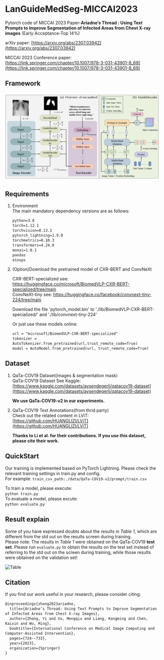 # LanGuideMedSeg-MICCAI2023
Pytorch code of MICCAI 2023 Paper-**Ariadne’s Thread : Using Text Prompts to Improve Segmentation of Infected Areas from Chest X-ray images**
(Early Acceptance-Top 14%)

arXiv paper: [https://arxiv.org/abs/2307.03942](https://arxiv.org/abs/2307.03942)

MICCAI 2023 Conference paper: [https://link.springer.com/chapter/10.1007/978-3-031-43901-8_69](https://link.springer.com/chapter/10.1007/978-3-031-43901-8_69)


## Framework

![Framework](./misc/1.png)

## Requirements
1. Environment  
The main mandatory dependency versions are as follows:  
    ```
    python=3.8  
    torch=1.12.1  
    torchvision=0.13.1  
    pytorch_lightning=1.9.0  
    torchmetrics=0.10.3  
    transformers=4.24.0  
    monai=1.0.1  
    pandas  
    einops  
    ```

2. (Option)Download the pretrained model of CXR-BERT and ConvNeXt
   
   CXR-BERT-specialized see: https://huggingface.co/microsoft/BiomedVLP-CXR-BERT-specialized/tree/main  
   ConvNeXt-tiny see: https://huggingface.co/facebook/convnext-tiny-224/tree/main

   Download the file 'pytorch_model.bin' to './lib/BiomedVLP-CXR-BERT-specialized/' and './lib/convnext-tiny-224'

   Or just use these models online:
   ```
   url = "microsoft/BiomedVLP-CXR-BERT-specialized"
   tokenizer = AutoTokenizer.from_pretrained(url,trust_remote_code=True)
   model = AutoModel.from_pretrained(url, trust_remote_code=True)
   ```
   

## Dataset
1. QaTa-COV19 Dataset(images & segmentation mask)  
    QaTa-COV19 Dataset See Kaggle: [https://www.kaggle.com/datasets/aysendegerli/qatacov19-dataset](https://www.kaggle.com/datasets/aysendegerli/qatacov19-dataset)

    **We use QaTa-COV19-v2 in our experiments.**

2. QaTa-COV19 Text Annotations(from thrid party)  
    Check out the related content in LViT: [https://github.com/HUANGLIZI/LViT](https://github.com/HUANGLIZI/LViT)

    **Thanks to Li et al. for their contributions. If you use this dataset, please cite their work.**

## QuickStart
Our training is implemented based on PyTorch Lightning. Please check the relevant training settings in train.py and config.  
For example:
```train_csv_path:./data/QaTa-COV19-v2/prompt/train.csv```

To train a model, please execute:  
```python train.py```  
To evaluate a model, please excute:  
```python evaluate.py```

## Result explain
Some of you have expressed doubts about the results in *Table 1*, which are different from the std out on the results screen during training.  
Please note: The results in *Table 1* were obtained on the QaTa-COV19 **test set**. Please run ```evaluate.py``` to obtain the results on the test set instead of referring to the std out on the screen during training, while those results were obtained on the validation set!

![Table](./misc/2.png)

## Citation

If you find our work useful in your research, please consider citing:
```
@inproceedings{zhong2023ariadne,
  title={Ariadne’s Thread: Using Text Prompts to Improve Segmentation of Infected Areas from Chest X-ray Images},
  author={Zhong, Yi and Xu, Mengqiu and Liang, Kongming and Chen, Kaixin and Wu, Ming},
  booktitle={International Conference on Medical Image Computing and Computer-Assisted Intervention},
  pages={724--733},
  year={2023},
  organization={Springer}
}
```
